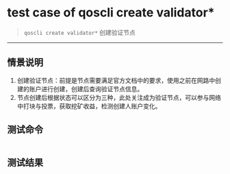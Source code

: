 # test case of qoscli create validator*

> `qoscli create validator*` 创建验证节点

---

## 情景说明

1. 创建验证节点：前提是节点需要满足官方文档中的要求，使用之前在网路中创建的账户进行创建，创建后查询验证节点信息。
2. 节点创建后根据状态可以区分为三种，此处关注成为验证节点，可以参与网络中打块与投票，获取挖矿收益，检测创建人账户变化。

## 测试命令

```bash

```

## 测试结果

```bash

```
